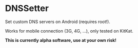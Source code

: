 DNSSetter
=========

Set custom DNS servers on Android (requires root!).

Works for mobile connection (3G, 4G, ...), only tested on KitKat.

**This is currently alpha software, use at your own risk!**
